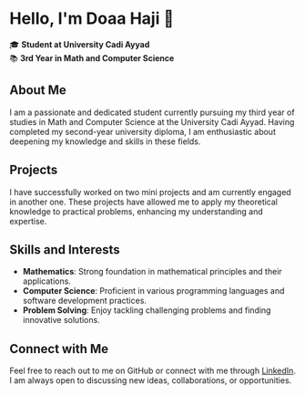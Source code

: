 # Hello, I'm Doaa Haji 👋

🎓 **Student at University Cadi Ayyad**  
📚 **3rd Year in Math and Computer Science**  

## About Me

I am a passionate and dedicated student currently pursuing my third year of studies in Math and Computer Science at the University Cadi Ayyad. Having completed my second-year university diploma, I am enthusiastic about deepening my knowledge and skills in these fields.

## Projects

I have successfully worked on two mini projects and am currently engaged in another one. These projects have allowed me to apply my theoretical knowledge to practical problems, enhancing my understanding and expertise.

## Skills and Interests

- **Mathematics**: Strong foundation in mathematical principles and their applications.
- **Computer Science**: Proficient in various programming languages and software development practices.
- **Problem Solving**: Enjoy tackling challenging problems and finding innovative solutions.

## Connect with Me

Feel free to reach out to me on GitHub or connect with me through [LinkedIn]([www.linkedin.com/in/doaa-haji-558511315](https://www.linkedin.com/in/doaa-haji-558511315/)). I am always open to discussing new ideas, collaborations, or opportunities.
